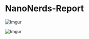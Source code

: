 # NanoNerds-Report
![Imgur](https://i.imgur.com/szjtIJa.png)

![Imgur](https://i.imgur.com/AOlYVMV.png) <br>
